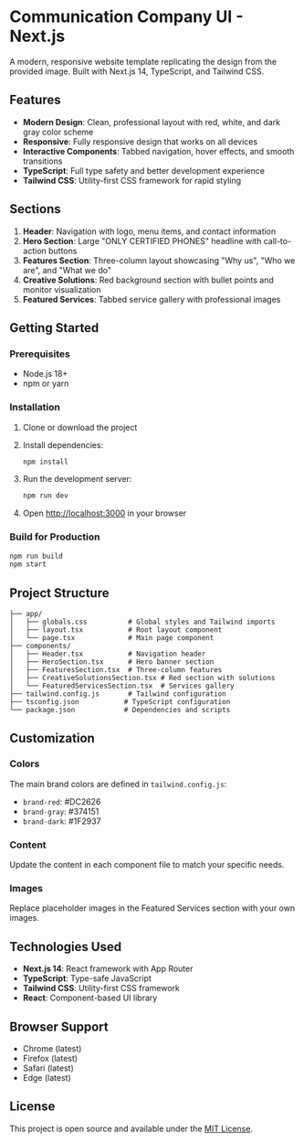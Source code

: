 # Communication Company UI - Next.js

A modern, responsive website template replicating the design from the provided image. Built with Next.js 14, TypeScript, and Tailwind CSS.

## Features

- **Modern Design**: Clean, professional layout with red, white, and dark gray color scheme
- **Responsive**: Fully responsive design that works on all devices
- **Interactive Components**: Tabbed navigation, hover effects, and smooth transitions
- **TypeScript**: Full type safety and better development experience
- **Tailwind CSS**: Utility-first CSS framework for rapid styling

## Sections

1. **Header**: Navigation with logo, menu items, and contact information
2. **Hero Section**: Large "ONLY CERTIFIED PHONES" headline with call-to-action buttons
3. **Features Section**: Three-column layout showcasing "Why us", "Who we are", and "What we do"
4. **Creative Solutions**: Red background section with bullet points and monitor visualization
5. **Featured Services**: Tabbed service gallery with professional images

## Getting Started

### Prerequisites

- Node.js 18+ 
- npm or yarn

### Installation

1. Clone or download the project
2. Install dependencies:
   ```bash
   npm install
   ```

3. Run the development server:
   ```bash
   npm run dev
   ```

4. Open [http://localhost:3000](http://localhost:3000) in your browser

### Build for Production

```bash
npm run build
npm start
```

## Project Structure

```
├── app/
│   ├── globals.css          # Global styles and Tailwind imports
│   ├── layout.tsx           # Root layout component
│   └── page.tsx             # Main page component
├── components/
│   ├── Header.tsx           # Navigation header
│   ├── HeroSection.tsx      # Hero banner section
│   ├── FeaturesSection.tsx  # Three-column features
│   ├── CreativeSolutionsSection.tsx # Red section with solutions
│   └── FeaturedServicesSection.tsx  # Services gallery
├── tailwind.config.js       # Tailwind configuration
├── tsconfig.json           # TypeScript configuration
└── package.json            # Dependencies and scripts
```

## Customization

### Colors
The main brand colors are defined in `tailwind.config.js`:
- `brand-red`: #DC2626
- `brand-gray`: #374151  
- `brand-dark`: #1F2937

### Content
Update the content in each component file to match your specific needs.

### Images
Replace placeholder images in the Featured Services section with your own images.

## Technologies Used

- **Next.js 14**: React framework with App Router
- **TypeScript**: Type-safe JavaScript
- **Tailwind CSS**: Utility-first CSS framework
- **React**: Component-based UI library

## Browser Support

- Chrome (latest)
- Firefox (latest)
- Safari (latest)
- Edge (latest)

## License

This project is open source and available under the [MIT License](LICENSE).




